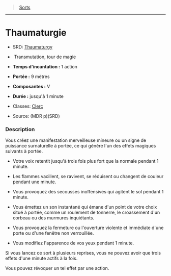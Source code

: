 ﻿---
!SpellItem
Name: Thaumaturgie
AltName: '[Thaumaturgy](srd_spells_thaumaturgy.md)'
Type: Transmutation
Level: tour de magie
CastingTime: 1 action
Range: 9 mètres
Components: V
Duration: jusqu'à 1 minute
Classes: '[Clerc](hd_cleric.md)'
Family: SpellHD
Source: (MDR p)(SRD)
Id: spells_hd.md#thaumaturgie
ParentLink: spells_hd.md#sorts
ParentName: Sorts
NameLevel: 1
Attributes:
  Name: Thaumaturgie
  Markdown: >+
    # <!--Name-->Thaumaturgie<!--/Name-->


    - SRD: <!--AltName-->[Thaumaturgy](srd_spells_thaumaturgy.md)<!--/AltName-->


    -  <!--Type-->Transmutation<!--/Type-->, <!--Level-->tour de magie<!--/Level-->


    - **Temps d'incantation :** <!--CastingTime-->1 action<!--/CastingTime-->


    - **Portée :** <!--Range-->9 mètres<!--/Range-->


    - **Composantes :** <!--Components-->V<!--/Components-->


    - **Durée :** <!--Duration-->jusqu'à 1 minute<!--/Duration-->


    - Classes: <!--Classes-->[Clerc](hd_cleric.md)<!--/Classes-->


    - Source: <!--Source-->(MDR p)(SRD)<!--/Source-->


    ### Description


    Vous créez une manifestation merveilleuse mineure ou un signe de puissance surnaturelle à portée, ce qui génère l'un des effets magiques suivants à portée.


    * Votre voix retentit jusqu'à trois fois plus fort que la normale pendant 1 minute.


    * Les flammes vacillent, se ravivent, se réduisent ou changent de couleur pendant une minute.


    * Vous provoquez des secousses inoffensives qui agitent le sol pendant 1 minute.


    * Vous émettez un son instantané qui émane d'un point de votre choix situé à portée, comme un roulement de tonnerre, le croassement d'un corbeau ou des murmures inquiétants.


    * Vous provoquez la fermeture ou l'ouverture violente et immédiate d'une porte ou d'une fenêtre non verrouillée.


    * Vous modifiez l'apparence de vos yeux pendant 1 minute.


    Si vous lancez ce sort à plusieurs reprises, vous ne pouvez avoir que trois effets d'une minute actifs à la fois.


    Vous pouvez révoquer un tel effet par une action.

  AltName: '[Thaumaturgy](srd_spells_thaumaturgy.md)'
  Type: Transmutation
  Level: tour de magie
  CastingTime: 1 action
  Range: 9 mètres
  Components: V
  Duration: jusqu'à 1 minute
  Classes: '[Clerc](hd_cleric.md)'
  Source: (MDR p)(SRD)
AttributesDictionary: >+
  Name: Thaumaturgie

  Markdown: >+

    # <!--Name-->Thaumaturgie<!--/Name-->





    - SRD: <!--AltName-->[Thaumaturgy](srd_spells_thaumaturgy.md)<!--/AltName-->





    -  <!--Type-->Transmutation<!--/Type-->, <!--Level-->tour de magie<!--/Level-->





    - **Temps d'incantation :** <!--CastingTime-->1 action<!--/CastingTime-->





    - **Portée :** <!--Range-->9 mètres<!--/Range-->





    - **Composantes :** <!--Components-->V<!--/Components-->





    - **Durée :** <!--Duration-->jusqu'à 1 minute<!--/Duration-->





    - Classes: <!--Classes-->[Clerc](hd_cleric.md)<!--/Classes-->





    - Source: <!--Source-->(MDR p)(SRD)<!--/Source-->





    ### Description





    Vous créez une manifestation merveilleuse mineure ou un signe de puissance surnaturelle à portée, ce qui génère l'un des effets magiques suivants à portée.





    * Votre voix retentit jusqu'à trois fois plus fort que la normale pendant 1 minute.





    * Les flammes vacillent, se ravivent, se réduisent ou changent de couleur pendant une minute.





    * Vous provoquez des secousses inoffensives qui agitent le sol pendant 1 minute.





    * Vous émettez un son instantané qui émane d'un point de votre choix situé à portée, comme un roulement de tonnerre, le croassement d'un corbeau ou des murmures inquiétants.





    * Vous provoquez la fermeture ou l'ouverture violente et immédiate d'une porte ou d'une fenêtre non verrouillée.





    * Vous modifiez l'apparence de vos yeux pendant 1 minute.





    Si vous lancez ce sort à plusieurs reprises, vous ne pouvez avoir que trois effets d'une minute actifs à la fois.





    Vous pouvez révoquer un tel effet par une action.



  AltName: '[Thaumaturgy](srd_spells_thaumaturgy.md)'

  Type: Transmutation

  Level: tour de magie

  CastingTime: 1 action

  Range: 9 mètres

  Components: V

  Duration: jusqu'à 1 minute

  Classes: '[Clerc](hd_cleric.md)'

  Source: (MDR p)(SRD)

---
> [Sorts](hd_spells.md)

---

# Thaumaturgie

- SRD: [Thaumaturgy](srd_spells_thaumaturgy.md)

-  Transmutation, tour de magie

- **Temps d'incantation :** 1 action

- **Portée :** 9 mètres

- **Composantes :** V

- **Durée :** jusqu'à 1 minute

- Classes: [Clerc](hd_cleric.md)

- Source: (MDR p)(SRD)

### Description

Vous créez une manifestation merveilleuse mineure ou un signe de puissance surnaturelle à portée, ce qui génère l'un des effets magiques suivants à portée.

* Votre voix retentit jusqu'à trois fois plus fort que la normale pendant 1 minute.

* Les flammes vacillent, se ravivent, se réduisent ou changent de couleur pendant une minute.

* Vous provoquez des secousses inoffensives qui agitent le sol pendant 1 minute.

* Vous émettez un son instantané qui émane d'un point de votre choix situé à portée, comme un roulement de tonnerre, le croassement d'un corbeau ou des murmures inquiétants.

* Vous provoquez la fermeture ou l'ouverture violente et immédiate d'une porte ou d'une fenêtre non verrouillée.

* Vous modifiez l'apparence de vos yeux pendant 1 minute.

Si vous lancez ce sort à plusieurs reprises, vous ne pouvez avoir que trois effets d'une minute actifs à la fois.

Vous pouvez révoquer un tel effet par une action.

